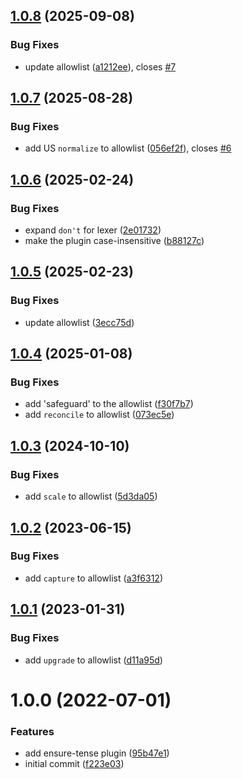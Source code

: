 ## [1.0.8](https://github.com/actuallydamo/commitlint-plugin-tense/compare/v1.0.7...v1.0.8) (2025-09-08)


### Bug Fixes

* update allowlist ([a1212ee](https://github.com/actuallydamo/commitlint-plugin-tense/commit/a1212eea2726ee3c5d774fdbf9cd4db0120bff2e)), closes [#7](https://github.com/actuallydamo/commitlint-plugin-tense/issues/7)

## [1.0.7](https://github.com/actuallydamo/commitlint-plugin-tense/compare/v1.0.6...v1.0.7) (2025-08-28)


### Bug Fixes

* add US `normalize` to allowlist ([056ef2f](https://github.com/actuallydamo/commitlint-plugin-tense/commit/056ef2f9765a99659e27feb78d819d1aa73ddcbd)), closes [#6](https://github.com/actuallydamo/commitlint-plugin-tense/issues/6)

## [1.0.6](https://github.com/actuallydamo/commitlint-plugin-tense/compare/v1.0.5...v1.0.6) (2025-02-24)


### Bug Fixes

* expand `don't` for lexer ([2e01732](https://github.com/actuallydamo/commitlint-plugin-tense/commit/2e01732e7e88ac744a83ba4e9ff860e459b8808a))
* make the plugin case-insensitive ([b88127c](https://github.com/actuallydamo/commitlint-plugin-tense/commit/b88127cb5f4e866a47f44bf51ecf39132db19415))

## [1.0.5](https://github.com/actuallydamo/commitlint-plugin-tense/compare/v1.0.4...v1.0.5) (2025-02-23)


### Bug Fixes

* update allowlist ([3ecc75d](https://github.com/actuallydamo/commitlint-plugin-tense/commit/3ecc75d4feb6d79c9c52cade0cd433e19550b79c))

## [1.0.4](https://github.com/actuallydamo/commitlint-plugin-tense/compare/v1.0.3...v1.0.4) (2025-01-08)


### Bug Fixes

* add 'safeguard' to the allowlist ([f30f7b7](https://github.com/actuallydamo/commitlint-plugin-tense/commit/f30f7b7a167b3e311f7f091d28fa4b180e2334a8))
* add `reconcile` to allowlist ([073ec5e](https://github.com/actuallydamo/commitlint-plugin-tense/commit/073ec5e59a1262d644410e876fc56d6f4dd42241))

## [1.0.3](https://github.com/actuallydamo/commitlint-plugin-tense/compare/v1.0.2...v1.0.3) (2024-10-10)


### Bug Fixes

* add `scale` to allowlist ([5d3da05](https://github.com/actuallydamo/commitlint-plugin-tense/commit/5d3da05f4baa29ea32cdda51018c6b2832a97584))

## [1.0.2](https://github.com/actuallydamo/commitlint-plugin-tense/compare/v1.0.1...v1.0.2) (2023-06-15)


### Bug Fixes

* add `capture` to allowlist ([a3f6312](https://github.com/actuallydamo/commitlint-plugin-tense/commit/a3f63126cfb57907a6734391f8757a6a8afa745c))

## [1.0.1](https://github.com/actuallydamo/commitlint-plugin-tense/compare/v1.0.0...v1.0.1) (2023-01-31)


### Bug Fixes

* add `upgrade` to allowlist ([d11a95d](https://github.com/actuallydamo/commitlint-plugin-tense/commit/d11a95d995b882c2baaae17570fcd2399114511c))

# 1.0.0 (2022-07-01)


### Features

* add ensure-tense plugin ([95b47e1](https://github.com/actuallydamo/commitlint-plugin-tense/commit/95b47e1c1d88f97c9b14586df01d4a31b1df4b69))
* initial commit ([f223e03](https://github.com/actuallydamo/commitlint-plugin-tense/commit/f223e036f094c088a4a869b14d3c12de652305a0))
